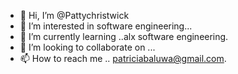 - 👋 Hi, I’m @Pattychristwick
- 👀 I’m interested in software engineering...
- 🌱 I’m currently learning ..alx software engineering.
- 💞️ I’m looking to collaborate on ...
- 📫 How to reach me .. patriciabaluwa@gmail.com.

<!---
Pattychristwick/Pattychristwick is a ✨ special ✨ repository because its `README.md` (this file) appears on your GitHub profile.
You can click the Preview link to take a look at your changes.
--->
